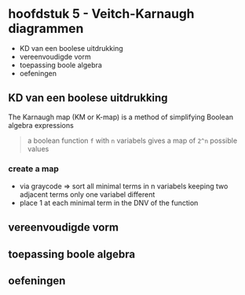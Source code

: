 <style>
  summary, h1 {
    font-size: 25px;
    font-weight: bold
  }

  img { 
    zoom: 0.7;
    width: 500px;
    margin: 0 auto
  }

  u {
    font-size: 20px
  }

  .exam-question {
    color: red;
    font-weight: bold; 
  }

  .container {  
      display: flex;
      flex-direction: column;
      justify-content: center;
      align-items: center;
      background: transparent
  }
  #note {
    padding: 200px;
    height: 700px;
    width: 1000px;
    transform:  rotate(90deg);
  }
</style>

# hoofdstuk 5 - Veitch-Karnaugh diagrammen

- KD van een boolese uitdrukking
- vereenvoudigde vorm
- toepassing boole algebra
- oefeningen

## KD van een boolese uitdrukking

The Karnaugh map (KM or K-map) is a method of simplifying Boolean algebra expressions

> a boolean function `f` with `n` variabels gives a map of `2^n` possible values

### create a map

- via graycode => sort all minimal terms in n variabels keeping two adjacent terms only one variabel different
- place 1 at each minimal term in the DNV of the function

## vereenvoudigde vorm

## toepassing boole algebra

## oefeningen
